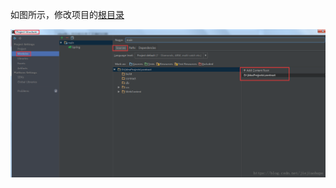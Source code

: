 如图所示，修改项目的[根目录](https://so.csdn.net/so/search?q=%E6%A0%B9%E7%9B%AE%E5%BD%95&spm=1001.2101.3001.7020) 

![](media/2018080717533047.png)